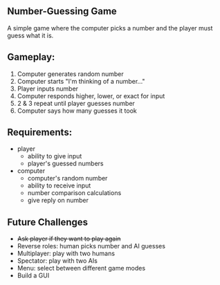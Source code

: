 Number-Guessing Game
--------------------
A simple game where the computer picks a number and the player must guess what it is.

## Gameplay:
1. Computer generates random number
2. Computer starts "I'm thinking of a number..."
3. Player inputs number
4. Computer responds higher, lower, or exact for input
5. 2 & 3 repeat until player guesses number
6. Computer says how many guesses it took

## Requirements:
* player
  * ability to give input
  * player's guessed numbers
* computer
  * computer's random number
  * ability to receive input
  * number comparison calculations
  * give reply on number

## Future Challenges
* ~~Ask player if they want to play again~~
* Reverse roles: human picks number and AI guesses
* Multiplayer: play with two humans
* Spectator: play with two AIs
* Menu: select between different game modes
* Build a GUI 